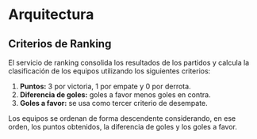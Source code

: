 # Arquitectura

## Criterios de Ranking

El servicio de ranking consolida los resultados de los partidos y calcula la
clasificación de los equipos utilizando los siguientes criterios:

1. **Puntos:** 3 por victoria, 1 por empate y 0 por derrota.
2. **Diferencia de goles:** goles a favor menos goles en contra.
3. **Goles a favor:** se usa como tercer criterio de desempate.

Los equipos se ordenan de forma descendente considerando, en ese orden, los
puntos obtenidos, la diferencia de goles y los goles a favor.
